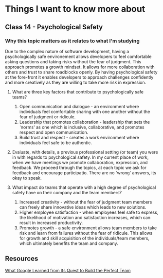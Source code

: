 # Things I want to know more about

## Class 14 - Psychological Safety

### Why this topic matters as it relates to what I'm studying

 Due to the complex nature of software development, having a psychologically safe environement allows developers to feel comfortable asking questions and taking risks without the fear of judgment.  This approach promotes a growth mindset.  It allows for more collaboration with others and trust to share roadblocks openly.  By having psychological safety at the fore-front it enables developers to approach challenges confidently and more creatively as they are willing to take more risk in expression.

1. What are three key factors that contribute to psychologically safe teams?
    1. Open communication and dialogue - an environment where individuals feel comfortable sharing with one another without the fear of judgment or ridicule.
    2. Leadership that promotes collaboration - leadership that sets the 'norms' as one which is inclusive, collaborative, and promotes respect and open communication.
    3. Build trust and respect - creates a work environment where individuals feel safe to be authentic.

2. Evaluate, with details, a previous professional setting (or team) you were in with regards to psychological safety.
In my current place of work, when we have meetings we promote collaboration, expression, and feedback.  We proceed through the topics, at each topic we ask for feedback and encourage participatio.  There are no 'wrong' answers, its okay to speak.

3. What impact do teams that operate with a high degree of psychological safety have on their company and the team members?
    1. Increased creativity - without the fear of judgment team members can freely share innovative ideas which leads to new solutions.
    2. Higher employee satisfaction - when employees feel safe to express, the likelihood of motivation and satisfaction increases, which can result in increased productivity.
    3. Promotes growth - a safe environment allows team members to take risk and learn from failures without the fear of ridicule.  This allows for growth and skill acquisition of the individuals/team members, which ultimately benefits the team and company.

## Resources

[What Google Learned from Its Quest to Build the Perfect Team](https://www.nytimes.com/2016/02/28/magazine/what-google-learned-from-its-quest-to-build-the-perfect-team.html)
